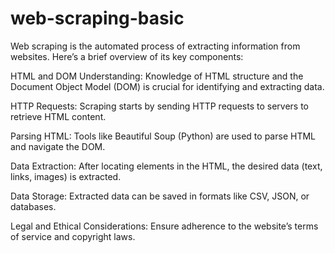 # web-scraping-basic
Web scraping is the automated process of extracting information from websites. Here’s a brief overview of its key components:

HTML and DOM Understanding: Knowledge of HTML structure and the Document Object Model (DOM) is crucial for identifying and extracting data.

HTTP Requests: Scraping starts by sending HTTP requests to servers to retrieve HTML content.

Parsing HTML: Tools like Beautiful Soup (Python) are used to parse HTML and navigate the DOM.

Data Extraction: After locating elements in the HTML, the desired data (text, links, images) is extracted.

Data Storage: Extracted data can be saved in formats like CSV, JSON, or databases.

Legal and Ethical Considerations: Ensure adherence to the website’s terms of service and copyright laws.
